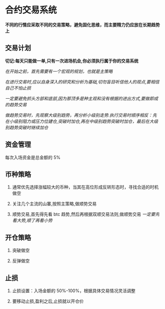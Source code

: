 # 合约交易系统

**不同的行情应采取不同的交易策略，避免固化思维，而主要精力仍应放在长期趋势上**

## 交易计划

**切记:每天只能做一单,只有一次进场机会,你必须执行属于你的交易系统**

_在开始之前，首先需要有一个宏观的规划，也就是主策略_

_在进行交易时,应以自身深入的研究和分析为基础,切勿盲目听信他人的观点,要相信自己不怕止损_

_一定要避免抓头方部和底部,因为那顶多是种主观和没有根据的进出方式,要做即成的趋势交易_

_做趋势交易时，先观察大级别趋势，再分析小级别走势.执行交易时顺序相反：先在小级别阻力或压力位建仓,突破时加仓,再在中级别趋势突破时加仓，最后在大级别趋势突破时继续加仓_

## 资金管理

每次入场资金是总金额的 5%

## 币种策略

1. 通常优先选择涨幅较大的币种，当其在高位形成反转形态时，寻找合适的时机做空

2. 关注几个主流的山寨,按照主策略,做顺势交易

3. 顺势交易,首先得先看 btc 趋势,然后再根据双顺交易法则,做顺势交易 _一定要先看大势,顺了再看小势_

## 开仓策略

1. 突破做空

2. 反弹做空

## 止损

1. 止损设置：入场金额的 50%-100%，根据具体交易情况灵活调整

2. 要移动止损,盈利之后,止损就以开仓价
